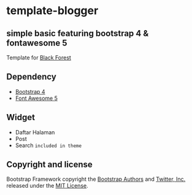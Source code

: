 # template-blogger
## simple basic featuring bootstrap 4 & fontawesome 5 
Template for [Black Forest](https://mcseptian.blogspot.co.id/)

## Dependency
- [Bootstrap 4](https://github.com/twbs/bootstrap)
- [Font Awesome 5](https://github.com/FortAwesome/Font-Awesome)

## Widget 
- Daftar Halaman 
- Post
- Search `included in theme`

## Copyright and license

Bootstrap Framework copyright the [Bootstrap Authors](https://github.com/twbs/bootstrap/graphs/contributors) and [Twitter, Inc.](https://twitter.com) released under the [MIT License](https://github.com/twbs/bootstrap/blob/master/LICENSE).
